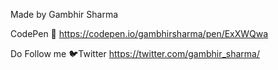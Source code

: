 Made by Gambhir Sharma


CodePen 🔗 
https://codepen.io/gambhirsharma/pen/ExXWQwa


Do Follow me 
🐦Twitter   https://twitter.com/gambhir_sharma/